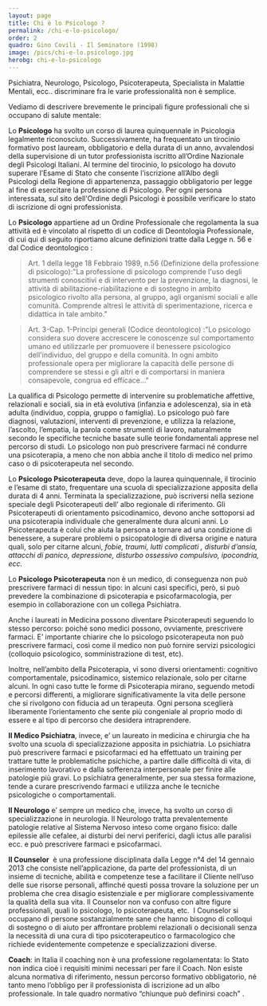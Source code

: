 ```yaml
---
layout: page
title: Chi è lo Psicologo ?
permalink: /chi-e-lo-psicologo/
order: 2
quadro: Gino Covili - Il Seminatore (1998)
image: /pics/chi-e-lo.psicologo.jpg
herobg: chi-e-lo-psicologo
---
```


Psichiatra, Neurologo, Psicologo, Psicoterapeuta, Specialista in Malattie Mentali, ecc.. discriminare fra le varie professionalità non è semplice. 

Vediamo di descrivere brevemente le principali figure professionali che si occupano di salute mentale:

Lo **Psicologo** ha svolto un corso di laurea quinquennale in Psicologia legalmente  riconosciuto. Successivamente, ha frequentato un tirocinio formativo post lauream, obbligatorio e della durata di un anno,  avvalendosi della supervisione di un tutor professionista iscritto all’Ordine Nazionale degli Psicologi Italiani. Al termine del tirocinio, lo psicologo ha dovuto superare l’Esame di Stato che consente l’iscrizione all’Albo degli Psicologi della Regione di appartenenza, passaggio obbligatorio per legge al fine di esercitare la professione di Psicologo. Per ogni persona interessata, sul sito dell'Ordine degli Psicologi è possibile verificare lo stato di iscrizione di ogni professionista.

Lo **Psicologo** appartiene ad un Ordine Professionale che regolamenta la sua attività ed è vincolato al rispetto di un codice di Deontologia Professionale, di cui qui di seguito riportiamo alcune definizioni tratte dalla Legge n. 56 e dal Codice deontologico :

> Art. 1 della legge 18 Febbraio 1989, n.56 (Definizione della professione di psicologo):"La professione di psicologo comprende l'uso degli strumenti conoscitivi e di intervento per la prevenzione, la diagnosi, le attività di abilitazione-riabilitazione e di sostegno in ambito psicologico rivolto alla persona, al gruppo, agli organismi sociali e alle comunità. Comprende altresì le attività di sperimentazione, ricerca e didattica in tale ambito."

> Art. 3-Cap. 1-Principi generali (Codice deontologico) :"Lo psicologo considera suo dovere accrescere le conoscenze sul comportamento umano ed utilizzarle per promuovere il benessere psicologico dell'individuo, del gruppo e della comunità. In ogni ambito professionale opera per migliorare la capacità delle persone di comprendere se stessi e gli altri e di comportarsi in maniera consapevole, congrua ed efficace..."

La qualifica di Psicologo permette di intervenire su problematiche affettive, relazionali e sociali, sia in età evolutiva (infanzia e adolescenza), sia in età adulta (individuo, coppia, gruppo o famiglia). Lo psicologo può fare diagnosi, valutazioni, interventi di prevenzione, e utilizza la relazione, l’ascolto, l’empatia, la parola come strumenti di lavoro, naturalmente secondo le specifiche tecniche basate sulle teorie fondamentali apprese nel percorso di studi. Lo psicologo non può prescrivere farmaci né condurre una psicoterapia, a meno che non abbia anche il titolo di medico nel primo caso o di psicoterapeuta nel secondo.

Lo **Psicologo Psicoterapeuta** deve, dopo la laurea quinquennale, il tirocinio e l’esame di stato, frequentare una scuola di specializzazione apposita della durata di 4 anni. Terminata la specializzazione, può iscriversi nella sezione speciale degli Psicoterapeuti dell’ albo regionale di riferimento. Gli Psicoterapeuti di orientamento psicodinamico, devono anche sottoporsi ad una psicoterapia individuale che generalmente dura alcuni anni. Lo Psicoterapeuta è colui che aiuta la persona a tornare ad una condizione di benessere, a superare problemi o psicopatologie di diversa origine e natura quali, solo per citarne alcuni, _fobie, traumi, lutti complicati , disturbi d’ansia, attacchi di panico, depressione, disturbo ossessivo compulsivo, ipocondria, ecc._  

Lo **Psicologo Psicoterapeuta** non è un medico, di conseguenza non può prescrivere farmaci di nessun tipo: in alcuni casi specifici, però, si può prevedere la combinazione di psicoterapia e psicofarmacologia, per esempio in collaborazione con un collega Psichiatra.

Anche i laureati in Medicina possono diventare Psicoterapeuti seguendo lo stesso percorso: poiché sono medici possono, ovviamente, prescrivere farmaci. E’ importante chiarire che lo psicologo psicoterapeuta non può prescrivere farmaci, così come il medico non può fornire servizi psicologici (colloquio psicologico, somministrazione di test, etc).

Inoltre, nell’ambito della Psicoterapia, vi sono diversi orientamenti: cognitivo comportamentale, psicodinamico, sistemico relazionale, solo per citarne alcuni. In ogni caso tutte le forme di Psicoterapia mirano, seguendo metodi e percorsi differenti, a migliorare significativamente la vita delle persone che si rivolgono con fiducia ad un terapeuta. Ogni persona  sceglierà liberamente l’orientamento che sente più congeniale al proprio modo di essere e al tipo di percorso che desidera intraprendere.

**Il Medico Psichiatra**, invece, e’ un laureato in medicina e chirurgia che ha svolto una scuola di specializzazione apposita in psichiatria. Lo psichiatra può prescrivere farmaci e psicofarmaci ed ha effettuato un training per trattare tutte le problematiche psichiche, a partire dalle difficoltà di vita, di inserimento lavorativo e dalla sofferenza interpersonale per finire alle patologie più gravi. Lo psichiatra generalmente, per sua stessa formazione, tende a curare prescrivendo farmaci e utilizza anche le tecniche psicologiche o comportamentali. 

**Il Neurologo** e’ sempre un medico che, invece, ha svolto un corso di specializzazione in neurologia. Il Neurologo tratta prevalentemente patologie relative al Sistema Nervoso inteso come organo fisico: dalle epilessie alle cefalee, ai disturbi dei nervi periferici, dagli ictus alle paralisi ecc. e può prescrivere farmaci  e psicofarmaci.

**Il Counselor**  è una professione disciplinata dalla Legge n°4 del 14 gennaio 2013 che  consiste nell’applicazione, da parte del professionista, di un insieme di tecniche, abilità e competenze tese a facilitare il Cliente nell’uso delle sue risorse personali, affinché questi possa trovare la soluzione per un problema che crea disagio esistenziale e per migliorare complessivamente la qualità della sua vita. Il Counselor non va confuso con altre figure professionali, quali lo psicologo, lo psicoterapeuta, etc.  I Counselor si occupano di persone sostanzialmente sane che hanno bisogno di colloqui di sostegno o di aiuto per affrontare problemi relazionali o decisionali senza la necessità di una cura di tipo psicoterapeutico o farmacologico che richiede evidentemente competenze e specializzazioni diverse.

**Coach**: in Italia il coaching non è una professione regolamentata: lo Stato non indica cioè i requisiti minimi necessari per fare il Coach. Non esiste alcuna normativa di riferimento, nessun percorso formativo obbligatorio, né tanto meno l’obbligo per il professionista di iscrizione ad un albo professionale. In tale quadro normativo “chiunque può definirsi coach” . 
